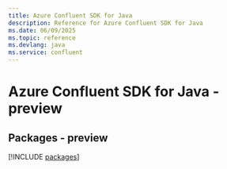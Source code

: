 ```yaml
---
title: Azure Confluent SDK for Java
description: Reference for Azure Confluent SDK for Java
ms.date: 06/09/2025
ms.topic: reference
ms.devlang: java
ms.service: confluent
---
```

# Azure Confluent SDK for Java - preview
## Packages - preview
[!INCLUDE [packages](confluent-index.md)]